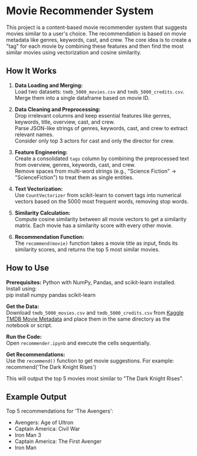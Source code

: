 # Movie Recommender System

This project is a content-based movie recommender system that suggests movies similar to a user's choice. The recommendation is based on movie metadata like genres, keywords, cast, and crew. The core idea is to create a "tag" for each movie by combining these features and then find the most similar movies using vectorization and cosine similarity.

## How It Works

1) **Data Loading and Merging:**  
Load two datasets: `tmdb_5000_movies.csv` and `tmdb_5000_credits.csv`. Merge them into a single dataframe based on movie ID.

2) **Data Cleaning and Preprocessing:**  
Drop irrelevant columns and keep essential features like genres, keywords, title, overview, cast, and crew.  
Parse JSON-like strings of genres, keywords, cast, and crew to extract relevant names.  
Consider only top 3 actors for cast and only the director for crew.

3) **Feature Engineering:**  
Create a consolidated `tags` column by combining the preprocessed text from overview, genres, keywords, cast, and crew.  
Remove spaces from multi-word strings (e.g., "Science Fiction" → "ScienceFiction") to treat them as single entities.

4) **Text Vectorization:**  
Use `CountVectorizer` from scikit-learn to convert tags into numerical vectors based on the 5000 most frequent words, removing stop words.

5) **Similarity Calculation:**  
Compute cosine similarity between all movie vectors to get a similarity matrix. Each movie has a similarity score with every other movie.

6) **Recommendation Function:**  
The `recommend(movie)` function takes a movie title as input, finds its similarity scores, and returns the top 5 most similar movies.

## How to Use

**Prerequisites:** Python with NumPy, Pandas, and scikit-learn installed.  
Install using:  
pip install numpy pandas scikit-learn


**Get the Data:**  
Download `tmdb_5000_movies.csv` and `tmdb_5000_credits.csv` from [Kaggle TMDB Movie Metadata](https://www.kaggle.com/datasets/tmdb/tmdb-movie-metadata) and place them in the same directory as the notebook or script.

**Run the Code:**  
Open `recommender.ipynb` and execute the cells sequentially.

**Get Recommendations:**  
Use the `recommend()` function to get movie suggestions. For example:  recommend('The Dark Knight Rises')

This will output the top 5 movies most similar to "The Dark Knight Rises".

## Example Output

Top 5 recommendations for 'The Avengers':  
- Avengers: Age of Ultron  
- Captain America: Civil War  
- Iron Man 3  
- Captain America: The First Avenger  
- Iron Man
